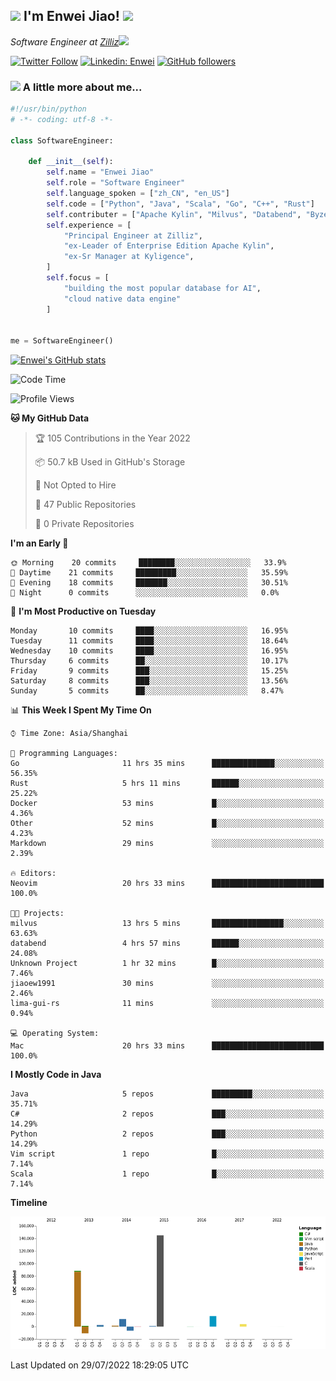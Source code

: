 <h2><img src="https://emojis.slackmojis.com/emojis/images/1531849430/4246/blob-sunglasses.gif?1531849430" width="30"/> I'm  Enwei Jiao! <img src="https://media.giphy.com/media/juBt25nT1KGys/giphy.gif" width=30> </h2>
<!-- <img align='right' src="https://media.giphy.com/media/M9gbBd9nbDrOTu1Mqx/giphy.gif" width="230"> -->
<p><em>Software Engineer at <a href="https://zilliz.com/">Zilliz</a><img src="https://media.giphy.com/media/WUlplcMpOCEmTGBtBW/giphy.gif" width="30"></em></p>

[![Twitter Follow](https://img.shields.io/twitter/follow/misteranmol?label=Follow)](https://twitter.com/intent/follow?screen_name=EnweiJiao)
[![Linkedin: Enwei](https://img.shields.io/badge/-enwei-blue?style=&logo=Linkedin&logoColor=white&link=https://www.linkedin.com/in/enwei-jiao-41192a97)](https://www.linkedin.com/in/enwei-jiao-41192a97/)
[![GitHub followers](https://img.shields.io/github/followers/jiaoew1991?label=Follow&style=social)](https://github.com/jiaoew1991)


### <img src="https://media.giphy.com/media/VgCDAzcKvsR6OM0uWg/giphy.gif" width="30"> A little more about me...  

```python
#!/usr/bin/python
# -*- coding: utf-8 -*-

class SoftwareEngineer:

    def __init__(self):
        self.name = "Enwei Jiao"
        self.role = "Software Engineer"
        self.language_spoken = ["zh_CN", "en_US"]
        self.code = ["Python", "Java", "Scala", "Go", "C++", "Rust"]
        self.contributer = ["Apache Kylin", "Milvus", "Databend", "Byzer-Lang"]
        self.experience = [
            "Principal Engineer at Zilliz",
            "ex-Leader of Enterprise Edition Apache Kylin",
            "ex-Sr Manager at Kyligence",
        ]
        self.focus = [
            "building the most popular database for AI",
            "cloud native data engine"
        ]


me = SoftwareEngineer()
```

[![Enwei's GitHub stats](https://github-readme-stats.vercel.app/api?username=jiaoew1991&count_private=true&show_icons=true)](https://github.com/jiaoew1991/jiaoew1991)

<!-- [![Top Langs](https://github-readme-stats.vercel.app/api/top-langs/?username=jiaoew1991&layout=compact)](https://github.com/jiaoew1991/jiaoew1991) -->

<!--START_SECTION:waka-->
![Code Time](http://img.shields.io/badge/Code%20Time-20%20hrs%2033%20mins-blue)

![Profile Views](http://img.shields.io/badge/Profile%20Views-65-blue)

**🐱 My GitHub Data** 

> 🏆 105 Contributions in the Year 2022
 > 
> 📦 50.7 kB Used in GitHub's Storage 
 > 
> 🚫 Not Opted to Hire
 > 
> 📜 47 Public Repositories 
 > 
> 🔑 0 Private Repositories  
 > 
**I'm an Early 🐤** 

```text
🌞 Morning    20 commits     ████████░░░░░░░░░░░░░░░░░   33.9% 
🌆 Daytime    21 commits     █████████░░░░░░░░░░░░░░░░   35.59% 
🌃 Evening    18 commits     ███████░░░░░░░░░░░░░░░░░░   30.51% 
🌙 Night      0 commits      ░░░░░░░░░░░░░░░░░░░░░░░░░   0.0%

```
📅 **I'm Most Productive on Tuesday** 

```text
Monday       10 commits     ████░░░░░░░░░░░░░░░░░░░░░   16.95% 
Tuesday      11 commits     ████░░░░░░░░░░░░░░░░░░░░░   18.64% 
Wednesday    10 commits     ████░░░░░░░░░░░░░░░░░░░░░   16.95% 
Thursday     6 commits      ██░░░░░░░░░░░░░░░░░░░░░░░   10.17% 
Friday       9 commits      ███░░░░░░░░░░░░░░░░░░░░░░   15.25% 
Saturday     8 commits      ███░░░░░░░░░░░░░░░░░░░░░░   13.56% 
Sunday       5 commits      ██░░░░░░░░░░░░░░░░░░░░░░░   8.47%

```


📊 **This Week I Spent My Time On** 

```text
⌚︎ Time Zone: Asia/Shanghai

💬 Programming Languages: 
Go                       11 hrs 35 mins      ██████████████░░░░░░░░░░░   56.35% 
Rust                     5 hrs 11 mins       ██████░░░░░░░░░░░░░░░░░░░   25.22% 
Docker                   53 mins             █░░░░░░░░░░░░░░░░░░░░░░░░   4.36% 
Other                    52 mins             █░░░░░░░░░░░░░░░░░░░░░░░░   4.23% 
Markdown                 29 mins             ░░░░░░░░░░░░░░░░░░░░░░░░░   2.39%

🔥 Editors: 
Neovim                   20 hrs 33 mins      █████████████████████████   100.0%

🐱‍💻 Projects: 
milvus                   13 hrs 5 mins       ████████████████░░░░░░░░░   63.63% 
databend                 4 hrs 57 mins       ██████░░░░░░░░░░░░░░░░░░░   24.08% 
Unknown Project          1 hr 32 mins        █░░░░░░░░░░░░░░░░░░░░░░░░   7.46% 
jiaoew1991               30 mins             ░░░░░░░░░░░░░░░░░░░░░░░░░   2.46% 
lima-gui-rs              11 mins             ░░░░░░░░░░░░░░░░░░░░░░░░░   0.94%

💻 Operating System: 
Mac                      20 hrs 33 mins      █████████████████████████   100.0%

```

**I Mostly Code in Java** 

```text
Java                     5 repos             █████████░░░░░░░░░░░░░░░░   35.71% 
C#                       2 repos             ███░░░░░░░░░░░░░░░░░░░░░░   14.29% 
Python                   2 repos             ███░░░░░░░░░░░░░░░░░░░░░░   14.29% 
Vim script               1 repo              █░░░░░░░░░░░░░░░░░░░░░░░░   7.14% 
Scala                    1 repo              █░░░░░░░░░░░░░░░░░░░░░░░░   7.14%

```


**Timeline**

![Chart not found](https://raw.githubusercontent.com/jiaoew1991/jiaoew1991/main/charts/bar_graph.png) 


 Last Updated on 29/07/2022 18:29:05 UTC
<!--END_SECTION:waka-->

